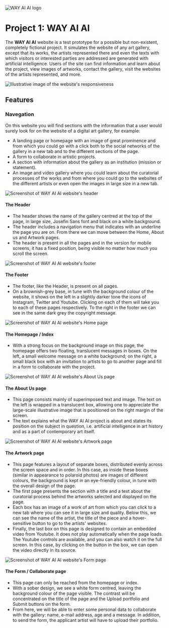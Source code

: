 ![WAY AI AI logo](https://iili.io/Htyn3J4.png)

# Project 1: WAY AI AI

The **WAY AI AI** website is a test prototype for a possible but non-existent, completely fictional project. It simulates the website of any art gallery, except that its works, the artists represented there and even the texts with which visitors or interested parties are addressed are generated with artificial intelligence.
Users of the site can find information and learn about the project, view images of artworks, contact the gallery, visit the websites of the artists represented, and more.

![Illustrative image of the website's responsiveness](https://iili.io/Hty1QDX.jpg)

## Features

### Navegation

On this website you will find sections with the information that a user would surely look for on the website of a digital art gallery, for example:

- A landing page or homepage with an image of great prominence and from which you could go with a click both to the social networks of the gallery in a new tab and to the different sections of the page.
- A form to collaborate in artistic projects.
- A section with information about the gallery as an institution (mission or statement).
- An image and video gallery where you could learn about the curatorial processes of the works and from where you could go to the websites of the different artists or even open the images in large size in a new tab.

![Screenshot of WAY AI AI website's header](https://iili.io/HtyejUX.jpg)

#### The Header

- The header shows the name of the gallery centred at the top of the page, in large size, Josefin Sans font and black on a white background.
- The header includes a navigation menu that indicates with an underline the page you are on. From there we can move between the Home, About us and Artwork pages.
- The header is present in all the pages and in the version for mobile screens, it has a fixed position, being visible no matter how much you scroll the screen.

![Screenshot of WAY AI AI website's footer](https://iili.io/HtyeMVp.jpg)

#### The Footer

- The footer, like the Header, is present on all pages.
- On a brownish-grey base, in tune with the background colour of the website, it shows on the left in a slightly darker tone the icons of Instagram, Twitter and Youtube. Clicking on each of them will take you to each of these pages respectively. To the right in the footer we can see in the same dark grey the copyright message.

![Screenshot of WAY AI AI website's Home page](https://iili.io/HtyeNJn.jpg)

#### The Homepage / Index

- With a strong focus on the background image on this page, the homepage offers two floating, translucent messages in boxes. On the left, a small welcome message on a white background; on the right, a small black box with an invitation to artists to go to another page and fill in a form to collaborate with the project.

![Screenshot of WAY AI AI website's About Us page](https://iili.io/HtyeXfI.jpg)

#### The About Us page

- This page consists mainly of superimposed text and image. The text on the left is wrapped in a translucent box, allowing one to appreciate the large-scale illustrative image that is positioned on the right margin of the screen.
- The text explains what the WAY AI AI project is about and states its position on the subject in question, i.e. artificial intelligence in art history and as a part of contemporary art itself.

![Screenshot of WAY AI AI website's Artwork page](https://iili.io/Htyehlt.jpg)

#### The Artwork page

- This page features a layout of separate boxes, distributed evenly across the screen space and in order. In this case, as inside these boxes (similar in appearance to polaroid photos) are images of different colours, the background is kept in an eye-friendly colour, in tune with the overall design of the page.
- The first page presents the section with a title and a text about the curatorial process behind the artworks selected and displayed on the page.
- Each box has an image of a work of art from which you can click to a new tab where you can see it in large size and quality. Below this, we can see the name of the artist, the title of the piece and a hover-sensitive button to go to the artists' websites.
- Finally, the last box on this page is designed to contain an embedded video from Youtube. It does not play automatically when the page loads. The Youtube controls are available, and you can also watch it on the full screen. In this case, by clicking on the button in the box, we can open the video directly in its source.

![Screenshot of WAY AI AI website's Form page](https://iili.io/HtyeViN.jpg)

#### The Form / Collaborate page

- This page can only be reached from the homepage or index.
- With a sober design, we see a white form centred, leaving the background colour of the page visible. The contrast will be concentrated on the title of the page and the Upload portfolio and Submit buttons on the form.
- From here, we will be able to enter some personal data to collaborate with the gallery: name, e-mail address, age and a message. In addition, to send the form, the applicant artist will have to upload their portfolio.
